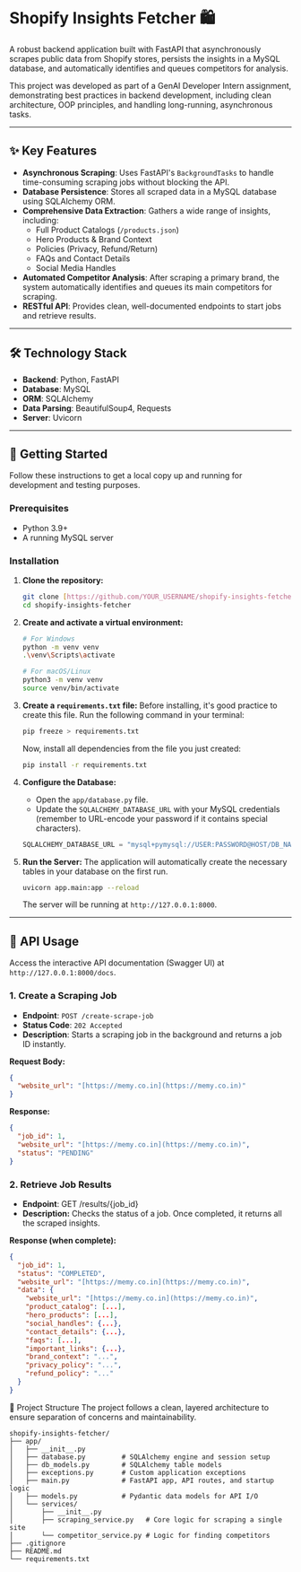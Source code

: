 # Shopify Insights Fetcher 🛍️

A robust backend application built with FastAPI that asynchronously scrapes public data from Shopify stores, persists the insights in a MySQL database, and automatically identifies and queues competitors for analysis.

This project was developed as part of a GenAI Developer Intern assignment, demonstrating best practices in backend development, including clean architecture, OOP principles, and handling long-running, asynchronous tasks.

---
## ✨ Key Features

- **Asynchronous Scraping**: Uses FastAPI's `BackgroundTasks` to handle time-consuming scraping jobs without blocking the API.
- **Database Persistence**: Stores all scraped data in a MySQL database using SQLAlchemy ORM.
- **Comprehensive Data Extraction**: Gathers a wide range of insights, including:
  - Full Product Catalogs (`/products.json`)
  - Hero Products & Brand Context
  - Policies (Privacy, Refund/Return)
  - FAQs and Contact Details
  - Social Media Handles
- **Automated Competitor Analysis**: After scraping a primary brand, the system automatically identifies and queues its main competitors for scraping.
- **RESTful API**: Provides clean, well-documented endpoints to start jobs and retrieve results.

---
## 🛠️ Technology Stack

- **Backend**: Python, FastAPI
- **Database**: MySQL
- **ORM**: SQLAlchemy
- **Data Parsing**: BeautifulSoup4, Requests
- **Server**: Uvicorn

---
## 🚀 Getting Started

Follow these instructions to get a local copy up and running for development and testing purposes.

### Prerequisites

- Python 3.9+
- A running MySQL server

### Installation

1.  **Clone the repository:**
    ```bash
    git clone [https://github.com/YOUR_USERNAME/shopify-insights-fetcher.git](https://github.com/YOUR_USERNAME/shopify-insights-fetcher.git)
    cd shopify-insights-fetcher
    ```

2.  **Create and activate a virtual environment:**
    ```bash
    # For Windows
    python -m venv venv
    .\venv\Scripts\activate

    # For macOS/Linux
    python3 -m venv venv
    source venv/bin/activate
    ```

3.  **Create a `requirements.txt` file:**
    Before installing, it's good practice to create this file. Run the following command in your terminal:
    ```bash
    pip freeze > requirements.txt
    ```
    Now, install all dependencies from the file you just created:
    ```bash
    pip install -r requirements.txt
    ```

4.  **Configure the Database:**
    - Open the `app/database.py` file.
    - Update the `SQLALCHEMY_DATABASE_URL` with your MySQL credentials (remember to URL-encode your password if it contains special characters).
    ```python
    SQLALCHEMY_DATABASE_URL = "mysql+pymysql://USER:PASSWORD@HOST/DB_NAME"
    ```

5.  **Run the Server:**
    The application will automatically create the necessary tables in your database on the first run.
    ```bash
    uvicorn app.main:app --reload
    ```
    The server will be running at `http://127.0.0.1:8000`.

---
## 📖 API Usage

Access the interactive API documentation (Swagger UI) at `http://127.0.0.1:8000/docs`.

### 1. Create a Scraping Job

- **Endpoint**: `POST /create-scrape-job`
- **Status Code**: `202 Accepted`
- **Description**: Starts a scraping job in the background and returns a job ID instantly.

**Request Body:**
```json
{
  "website_url": "[https://memy.co.in](https://memy.co.in)"
}
```
**Response:**
```json
{
  "job_id": 1,
  "website_url": "[https://memy.co.in](https://memy.co.in)",
  "status": "PENDING"
}
```
### 2. Retrieve Job Results

- **Endpoint**: GET /results/{job_id}
- **Description:** Checks the status of a job. Once completed, it returns all the scraped insights.

**Response (when complete):**
```json
{
  "job_id": 1,
  "status": "COMPLETED",
  "website_url": "[https://memy.co.in](https://memy.co.in)",
  "data": {
    "website_url": "[https://memy.co.in](https://memy.co.in)",
    "product_catalog": [...],
    "hero_products": [...],
    "social_handles": {...},
    "contact_details": {...},
    "faqs": [...],
    "important_links": {...},
    "brand_context": "...",
    "privacy_policy": "...",
    "refund_policy": "..."
  }
}
```
📂 Project Structure
The project follows a clean, layered architecture to ensure separation of concerns and maintainability.
```
shopify-insights-fetcher/
├── app/
│   ├── __init__.py
│   ├── database.py         # SQLAlchemy engine and session setup
│   ├── db_models.py        # SQLAlchemy table models
│   ├── exceptions.py       # Custom application exceptions
│   ├── main.py             # FastAPI app, API routes, and startup logic
│   ├── models.py           # Pydantic data models for API I/O
│   └── services/
│       ├── __init__.py
│       ├── scraping_service.py   # Core logic for scraping a single site
│       └── competitor_service.py # Logic for finding competitors
├── .gitignore
├── README.md
└── requirements.txt
```


